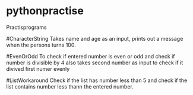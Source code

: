 # pythonpractise
Practisprograms

#CharacterString
Takes name and age as an input, prints out  a message when the persons turns 100.

#EvenOrOdd
To check if entered number is even or odd and check if number is divisible by 4 also takes second number as input to check if it divived first numer evenly

#ListWorkaround
Check if the list has number less than 5 and check if the list contains number less thann the entered number.
